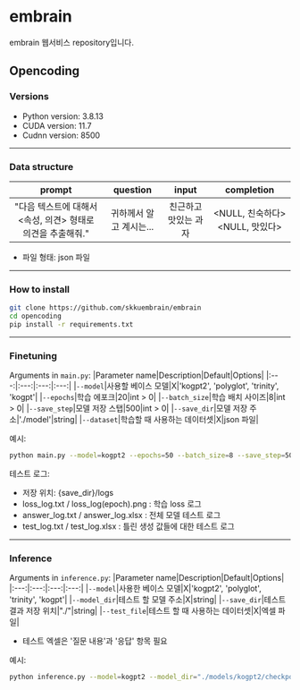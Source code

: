 # embrain

embrain 웹서비스 repository입니다.

## Opencoding

### Versions

- Python version: 3.8.13
- CUDA version: 11.7
- Cudnn version: 8500

----------

### Data structure
  |prompt|question|input|completion|
  |:---:|:---:|:---:|:---:|
  |"다음 텍스트에 대해서 <속성, 의견> 형태로 의견을 추출해줘."|귀하께서 알고 계시는...|친근하고 맛있는 과자|<NULL, 친숙하다> <NULL, 맛있다>| <br>

  * 파일 형태: json 파일

----------

### How to install
  ```sh
git clone https://github.com/skkuembrain/embrain
cd opencoding
pip install -r requirements.txt
```

----------

### Finetuning

Arguments in `main.py`:
  |Parameter name|Description|Default|Options|
  |:---:|:---:|:---:|:---:|
  |`--model`|사용할 베이스 모델|X|'kogpt2', 'polyglot', 'trinity', 'kogpt'|
  |`--epochs`|학습 에포크|20|int > 0|
  |`--batch_size`|학습 배치 사이즈|8|int > 0|
  |`--save_step`|모델 저장 스탭|500|int > 0|
  |`--save_dir`|모델 저장 주소|'./model'|string|
  |`--dataset`|학습할 때 사용하는 데이터셋|X|json 파일|

예시:
  ```sh
python main.py --model=kogpt2 --epochs=50 --batch_size=8 --save_step=500 --save_dir="./models/kogpt2" --dataset="./Datasets/dataset.json"
```

테스트 로그:
- 저장 위치: {save_dir}/logs
- loss_log.txt / loss_log(epoch).png : 학습 loss 로그
- answer_log.txt / answer_log.xlsx : 전체 모델 테스트 로그
- test_log.txt / test_log.xlsx : 틀린 생성 값들에 대한 테스트 로그

----------

### Inference

Arguments in `inference.py`:
  |Parameter name|Description|Default|Options|
  |:---:|:---:|:---:|:---:|
  |`--model`|사용한 베이스 모델|X|'kogpt2', 'polyglot', 'trinity', 'kogpt'|
  |`--model_dir`|테스트 할 모델 주소|X|string|
  |`--save_dir`|테스트 결과 저장 위치|"./"|string|
  |`--test_file`|테스트 할 때 사용하는 데이터셋|X|엑셀 파일|

  * 테스트 엑셀은 '질문 내용'과 '응답' 항목 필요

예시:
  ```sh
python inference.py --model=kogpt2 --model_dir="./models/kogpt2/checkpoint-50000" --save_dir="./test_result" --test_file="./test_excel.xlsx"
```

